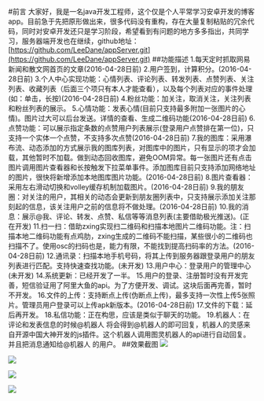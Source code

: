 #前言
	大家好，我是一名java开发工程师，这个仅是个人平常学习安卓开发的博客app。目前急于先把原形做出来，很多代码没有重构，存在大量复制粘贴的冗余代码，同时对安卓开发还只是学习阶段，希望看到有问题的地方多多指出，共同学习，服务器端开发也在继续，github地址： [https://github.com/LeeDane/appServer.git](https://github.com/LeeDane/appServer.git)
##功能描述
	1.每天定时抓取网易新闻和散文网首页的文章(2016-04-28日前)
	2.用户签到，计算积分。(2016-04-28日前)
	3.个人中心实现功能：心情列表、评论列表、转发列表、点赞列表、关注列表、收藏列表（后面三个项只有本人才能查看），以及每个列表对应的事件处理(如：单击，长按)(2016-04-28日前)
	4.粉丝功能：加关注，取消关注，关注列表和粉丝列表的展示。
	5.心情功能：发表心情(目前只支持最多附加一张图片的心情)。图片过大可以后台发送。详情的查看、生成二维码功能(2016-04-28日前)
	6.点赞功能：可以展示指定条数的点赞用户列表展示(登录用户点赞排在第一位)，只支持一个实体一个点赞，不支持多次点赞(2016-04-28日前)
	7.我的图库：采用瀑布流、动态添加的方式展示我的图库列表，对图库中的图片，只有显示的项才会加载，其他暂时不加载。做到动态回收图库，避免OOM异常。每一张图片还有点击图片调用图片查看器和长按触发下拉菜单事件。添加图库目前只支持添加网络地址的图片，很快将新增添加本地图库图片功能。(2016-04-28日前)
	8.图片查看器：采用左右滑动切换和volley缓存机制加载图片。(2016-04-28日前)
	9.我的朋友圈：对关注的用户，其相关的动态会更新到朋友圈列表中，只支持展示添加关注那刻起的信息，该关注用户之前的信息将不做处理。(2016-04-28日前)
	10.我的消息：展示@我、评论、转发、点赞、私信等等消息列表(主要借助极光推送)。(正在开发)
	11.扫一扫：借助zxing实现扫二维码和扫描本地图片二维码功能。注：扫描本地二维码功能有点鸡肋，zxing生成的二维码不能扫描，某些很小的二维码也扫描不了。使用osc的扫码也是，能力有限，不能找到提高扫码率的方法。(2016-04-28日前)
	12.通讯录：扫描本地手机号码，将其上传到服务器跟登录用户的朋友列表进行匹配。支持快速查找功能。(未开发)
	13.用户中心：登录用户的管理中心(未开发)
	14.系统更新：已经开发了一半。
	15.用户的登录、注册暂时没有开发完善，短信验证用了阿里大鱼的api。为了方便开发、调试。这块后面再完善，暂时不开发。
	16.文件的上传：支持断点上传(伪断点上传)，最多支持一次性上传5张照片。管理员用户登录可以上传apk新版本。(2016-04-28日前)
	17.文件的下载：延后再开发。
	18.私信功能：正在构思，应该是类似于聊天的功能。
	19.机器人：在评论和发表信息的时候@机器人 将会得到@机器人的即可回复，机器人的灵感来自开源中国大神开发的js插件。这个机器人调用图灵机器人的api进行自动回复。并且把消息通知给@机器人 的用户。
##效果截图
![](http://7xnv8i.com1.z0.glb.clouddn.com/github_app_screenshots1.png)

![](http://7xnv8i.com1.z0.glb.clouddn.com/github_app_screenshots2.jpg)

![](http://7xnv8i.com1.z0.glb.clouddn.com/github_app_screenshots3.png)

![](http://7xnv8i.com1.z0.glb.clouddn.com/github_app_screenshots4.png)



